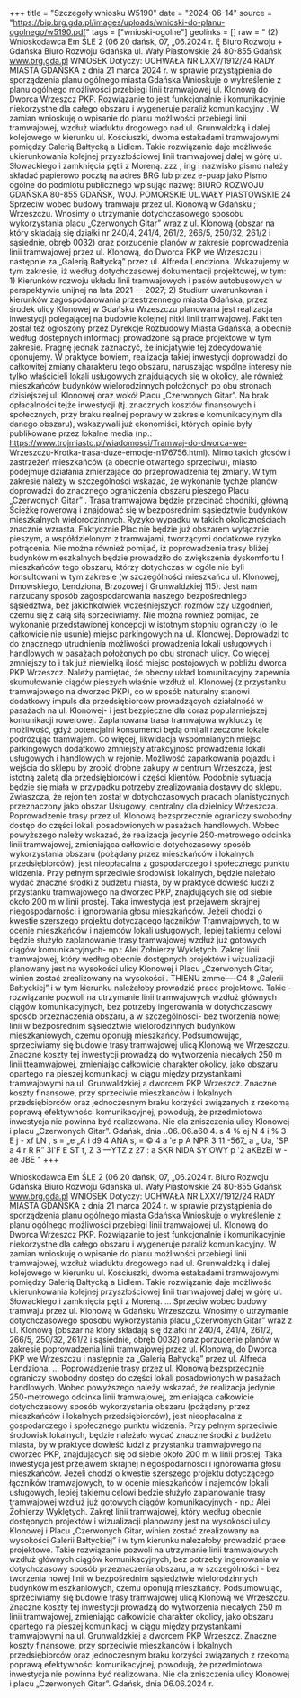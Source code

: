 +++
title = "Szczegóły wniosku W5190"
date = "2024-06-14"
source = "https://bip.brg.gda.pl/images/uploads/wnioski-do-planu-ogolnego/w5190.pdf"
tags = ["wnioski-ogolne"]
geolinks = []
raw = " (2)  Wnioskodawca Em  ŚLE 2 (06 20 dańsk, 07, „06.2024 r. Ę Biuro Rozwoju + Gdańska Biuro Rozwoju Gdańska ul. Wały Piastowskie 24 80-855 Gdańsk www.brg.gda.pl WNIOSEK Dotyczy: UCHWAŁA NR LXXV/1912/24 RADY MIASTA GDAŃSKA z dnia 21 marca 2024 r. w sprawie przystąpienia do sporządzenia planu ogólnego miasta Gdańska Wnioskuje o wykreślenie z planu ogólnego możliwości przebiegi linii tramwajowej ul. Klonową do Dworca Wrzeszcz PKP. Rozwiązanie to jest funkcjonalnie i komunikacyjnie niekorzystne dla całego obszaru i wygeneruje paraliż komunikacyjny . W zamian wnioskuję o wpisanie do planu możliwości przebiegi linii tramwajowej, wzdłuż wiaduktu drogowego nad ul. Grunwaldzką i dalej kolejowego w kierunku ul. Kościuszki, dwoma estakadami tramwajowymi pomiędzy Galerią Bałtycką a Lidlem. Takie rozwiązanie daje możliwość ukierunkowania kolejnej przyszłościowej linii tramwajowej dalej w górę ul. Słowackiego i zamknięcia pętli z Moreną. zzz , irig i nazwisko pismo należy składać papierowo pocztą na adres BRG lub przez e-puap jako Pismo ogólne do podmiotu publicznego wpisując nazwę: BIURO ROZWOJU GDAŃSKA 80-855 GDAŃSK, WOJ. POMORSKIE UL.WAŁY PIASTOWSKIE 24 Sprzeciw wobec budowy tramwaju przez ul. Kionową w Gdańsku ; Wrzeszczu. Wnosimy o utrzymanie dotychczasowego sposobu wykorzystania placu „Czerwonych Gitar” wraz z ul. Klonową (obszar na który składają się działki nr 240/4, 241/4, 261/2, 266/5, 250/32, 261/2 i sąsiednie, obręb 0032) oraz porzucenie planów w zakresie poprowadzenia linii tramwajowej przez ul. Klonową, do Dworca PKP we Wrzeszczu i następnie za „Galerią Bałtycką” przez ul. Alfreda Lendziona. Wskazujemy w tym zakresie, iż według dotychczasowej dokumentacji projektowej, w tym: 1) Kierunków rozwoju układu linii tramwajowych i pasów autobusowych w perspektywie unijnej na lata 2021 — 2027; 2) Studium uwarunkowań i kierunków zagospodarowania przestrzennego miasta Gdańska, przez środek ulicy Klonowej w Gdańsku Wrzeszczu planowana jest realizacja inwestycji polegającej na budowie kolejnej nitki linii tramwajowej. Fakt ten został też ogłoszony przez Dyrekcje Rozbudowy Miasta Gdańska, a obecnie według dostępnych informacji prowadzone są prace projektowe w tym zakresie. Pragnę jednak zaznaczyć, że inicjatywie tej zdecydowanie oponujemy. W praktyce bowiem, realizacja takiej inwestycji doprowadzi do całkowitej zmiany charakteru tego obszaru, naruszając wspólne interesy nie tylko właścicieli lokali usługowych znajdujących się w okolicy, ale również mieszkańców budynków wielorodzinnych położonych po obu stronach dzisiejszej ul. Klonowej oraz wokół Placu „Czerwonych Gitar”. Na brak opłacalności tejże inwestycji (tj. znacznych kosztów finansowych i społecznych, przy braku realnej poprawy w zakresie komunikacyjnym dla danego obszaru), wskazywali już ekonomiści, których opinie były publikowane przez lokalne media (np.: https://www.trojmiasto.pl/wiadomosci/Tramwaj-do-dworca-we- Wrzeszczu-Krotka-trasa-duze-emocje-n176756.html). Mimo takich głosów i zastrzeżeń mieszkańców (a obecnie otwartego sprzeciwu), miasto podejmuje działania zmierzające do przeprowadzenia tej zmiany. W tym zakresie należy w szczególności wskazać, że wykonanie tychże planów doprowadzi do znacznego ograniczenia obszaru pieszego Placu „Czerwonych Gitar” . Trasa tramwajowa będzie przecinać chodniki, główną Ścieżkę rowerową i znajdować się w bezpośrednim sąsiedztwie budynków mieszkalnych wielorodzinnych. Ryzyko wypadku w takich okolicznościach znacznie wzrasta. Faktycznie Plac nie będzie już obszarem wyłącznie pieszym, a współdzielonym z tramwajami, tworzącymi dodatkowe ryzyko potrącenia. Nie można również pomijać, iż poprowadzenia trasy bliżej budynków mieszkalnych będzie prowadziło do zwiększenia dyskomfortu ! mieszkańców tego obszaru, którzy dotychczas w ogóle nie byli konsultowani w tym zakresie (w szczególności mieszkańcu ul. Klonowej, Dmowskiego, Lendziona, Brzozowej i Grunwaldzkiej 115). Jest nam narzucany sposób zagospodarowania naszego bezpośredniego sąsiedztwa, bez jakichkolwiek wcześniejszych rozmów czy uzgodnień, czemu się z całą siłą sprzeciwiamy. Nie można również pomijać, że wykonanie przedstawionej koncepcji w istotnym stopniu ograniczy (o ile całkowicie nie usunie) miejsc parkingowych na ul. Klonowej. Doprowadzi to do znacznego utrudnienia możliwości prowadzenia lokali usługowych i handlowych w pasażach położonych po obu stronach ulicy. Co więcej, zmniejszy to i tak już niewielką ilość miejsc postojowych w pobliżu dworca PKP Wrzeszcz. Należy pamiętać, że obecny układ komunikacyjny zapewnia skumułowanie ciągów pieszych właśnie wzdłuż ul. Klonowej (z przystanku tramwajowego na dworzec PKP), co w sposób naturalny stanowi dodatkowy impuls dla przedsiębiorców prowadzących działalność w pasażach na ul. Klonowej- i jest bezpieczne dla coraz popularniejszej komunikacji rowerowej. Zaplanowana trasa tramwajowa wykluczy tę możliwość, gdyż potencjalni konsumenci będą omijali rzeczone lokale podróżując tramwajem. Co więcej, likwidacja wspomnianych miejsc parkingowych dodatkowo zmniejszy atrakcyjność prowadzenia lokali usługowych i handlowych w rejonie. Możliwość zaparkowania pojazdu i wejścia do sklepu by zrobić drobne zakupy w centrum Wrzeszcza, jest istotną zaletą dla przedsiębiorców i części klientów. Podobnie sytuacja będzie się miała w przypadku potrzeby zrealizowania dostawy do sklepu. Zwłaszcza, że rejon ten został w dotychczasowych pracach planistycznych przeznaczony jako obszar Usługowy, centralny dla dzielnicy Wrzeszcza. Poprowadzenie trasy przez ul. Klonową bezsprzecznie ograniczy swobodny dostęp do części lokali posadowionych w pasażach handlowych. Wobec powyższego należy wskazać, że realizacja jedynie 250-metrowego odcinka linii tramwajowej, zmieniająca całkowicie dotychczasowy sposób wykorzystania obszaru (pożądany przez mieszkańców i lokalnych przedsiębiorców), jest nieopłacalna z gospodarczego i społecznego punktu widzenia. Przy pełnym sprzeciwie środowisk lokalnych, będzie należało wydać znaczne środki z budżetu miasta, by w praktyce dowieść ludzi z przystanku tramwajowego na dworzec PKP, znajdujących się od siebie około 200 m w linii prostej. Taka inwestycja jest przejawem skrajnej niegospodarności i ignorowania głosu mieszkańców. Jeżeli chodzi o kwestie szerszego projektu dotyczącego łączników Tramwajowych, to w ocenie mieszkańców i najemców lokali usługowych, lepiej takiemu celowi będzie służyło zaplanowanie trasy tramwajowej wzdłuż już gotowych ciągów komunikacyjnych- np.: Alei Żołnierzy Wyklętych. Zakręt linii tramwajowej, który według obecnie dostępnych projektów i wizualizacji planowany jest na wysokości ulicy Klonowej i Placu „Czerwonych Gitar, winien zostać zrealizowany na wysokości  . THIENU  zmme—-C4 8 „Galerii Bałtyckiej” i w tym kierunku należałoby prowadzić prace projektowe. Takie - rozwiązanie pozwoli na utrzymanie linii tramwajowych wzdłuż głównych ciągów komunikacyjnych, bez potrzeby ingerowania w dotychczasowy sposób przeznaczenia obszaru, a w szczególności- bez tworzenia nowej linii w bezpośrednim sąsiedztwie wielorodzinnych budynków mieszkaniowych, czemu oponują mieszkańcy. Podsumowując, sprzeciwiamy się budowie trasy tramwajowej ulicą Klonową we Wrzeszczu. Znaczne koszty tej inwestycji prowadzą do wytworzenia niecałych 250 m linii tteamwajowej, zmieniając całkowicie charakter okolicy, jako obszaru opartego na pieszej komunikacji w ciągu między przystankami tramwajowymi na ul. Grunwaldzkiej a dworcem PKP Wrzeszcz. Znaczne koszty finansowe, przy sprzeciwie mieszkańców i lokalnych przedsiębiorców oraz jednoczesnym braku korzyści związanych z rzekomą poprawą efektywności komunikacyjnej, powodują, że przedmiotowa inwestycja nie powinna być realizowana. Nie dla zniszczenia ulicy Klonowej i placu „Czerwonych Gitar”. Gdańsk, dnia ..06..06.a60 4. s 4 % ej N 4 i % 3 E j - xf LN , s = „e „A i d9 4 ANA s, = © 4 a 'e p A NPR 3 11 -567_ a „ Ua, 'SP a 4 r R R” 3I'F E ST  t, Z 3  —YTZ z 27 :  a SKR NIDA SY OWY p '2 aKBzEi  w - ae JBE "
+++

Wnioskodawca Em  ŚLE 2 (06 20 dańsk, 07, „06.2024 r.
Biuro Rozwoju
Gdańska
Biuro Rozwoju Gdańska
ul. Wały Piastowskie 24
80-855 Gdańsk
www.brg.gda.pl
WNIOSEK
Dotyczy: UCHWAŁA NR LXXV/1912/24 RADY MIASTA GDAŃSKA z dnia 21 marca 2024 r.
w sprawie przystąpienia do sporządzenia planu ogólnego miasta Gdańska
Wnioskuje o wykreślenie z planu ogólnego możliwości przebiegi linii tramwajowej ul.
Klonową do Dworca Wrzeszcz PKP. Rozwiązanie to jest funkcjonalnie i komunikacyjnie
niekorzystne dla całego obszaru i wygeneruje paraliż komunikacyjny.
W zamian wnioskuję o wpisanie do planu możliwości przebiegi linii tramwajowej,
wzdłuż wiaduktu drogowego nad ul. Grunwaldzką i dalej kolejowego w kierunku ul.
Kościuszki, dwoma estakadami tramwajowymi pomiędzy Galerią Bałtycką a Lidlem. Takie
rozwiązanie daje możliwość ukierunkowania kolejnej przyszłościowej linii tramwajowej dalej
w górę ul. Słowackiego i zamknięcia pętli z Moreną.
...
Sprzeciw wobec budowy tramwaju przez ul. Kionową w Gdańsku
Wrzeszczu.
Wnosimy o utrzymanie dotychczasowego sposobu wykorzystania placu „Czerwonych
Gitar” wraz z ul. Klonową (obszar na który składają się działki nr 240/4, 241/4,
261/2, 266/5, 250/32, 261/2 i sąsiednie, obręb 0032) oraz porzucenie planów w
zakresie poprowadzenia linii tramwajowej przez ul. Klonową, do Dworca PKP we
Wrzeszczu i następnie za „Galerią Bałtycką” przez ul. Alfreda Lendziona.
...
Poprowadzenie trasy przez ul. Klonową bezsprzecznie ograniczy swobodny dostęp do
części lokali posadowionych w pasażach handlowych.
Wobec powyższego należy wskazać, że realizacja jedynie 250-metrowego odcinka
linii tramwajowej, zmieniająca całkowicie dotychczasowy sposób wykorzystania
obszaru (pożądany przez mieszkańców i lokalnych przedsiębiorców), jest
nieopłacalna z gospodarczego i społecznego punktu widzenia. Przy pełnym sprzeciwie
środowisk lokalnych, będzie należało wydać znaczne środki z budżetu miasta, by w
praktyce dowieść ludzi z przystanku tramwajowego na dworzec PKP, znajdujących się
od siebie około 200 m w linii prostej. Taka inwestycja jest przejawem skrajnej
niegospodarności i ignorowania głosu mieszkańców.
Jeżeli chodzi o kwestie szerszego projektu dotyczącego łączników tramwajowych, to
w ocenie mieszkańców i najemców lokali usługowych, lepiej takiemu celowi będzie
służyło zaplanowanie trasy tramwajowej wzdłuż już gotowych ciągów
komunikacyjnych - np.: Alei Żołnierzy Wyklętych. Zakręt linii tramwajowej, który
według obecnie dostępnych projektów i wizualizacji planowany jest na wysokości
ulicy Klonowej i Placu „Czerwonych Gitar, winien zostać zrealizowany na wysokości
Galerii Bałtyckiej” i w tym kierunku należałoby prowadzić prace projektowe. Takie
rozwiązanie pozwoli na utrzymanie linii tramwajowych wzdłuż głównych ciągów
komunikacyjnych, bez potrzeby ingerowania w dotychczasowy sposób przeznaczenia
obszaru, a w szczególności - bez tworzenia nowej linii w bezpośrednim sąsiedztwie
wielorodzinnych budynków mieszkaniowych, czemu oponują mieszkańcy.
Podsumowując, sprzeciwiamy się budowie trasy tramwajowej ulicą Klonową we
Wrzeszczu. Znaczne koszty tej inwestycji prowadzą do wytworzenia niecałych 250 m
linii tramwajowej, zmieniając całkowicie charakter okolicy, jako obszaru opartego na
pieszej komunikacji w ciągu między przystankami tramwajowymi na ul. Grunwaldzkiej
a dworcem PKP Wrzeszcz. Znaczne koszty finansowe, przy sprzeciwie mieszkańców i
lokalnych przedsiębiorców oraz jednoczesnym braku korzyści związanych z rzekomą
poprawą efektywności komunikacyjnej, powodują, że przedmiotowa inwestycja nie
powinna być realizowana. Nie dla zniszczenia ulicy Klonowej i placu
„Czerwonych Gitar”.
Gdańsk, dnia 06.06.2024 r.


